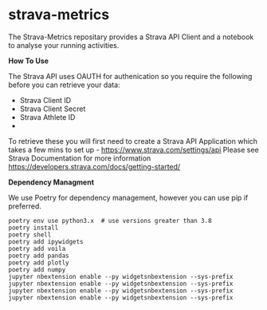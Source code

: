 # strava-metrics

The Strava-Metrics repositary provides a Strava API Client and a notebook to analyse your running activities.  

**How To Use**

The Strava API uses OAUTH for authenication so you require the following before you can retrieve your data: 
- Strava Client ID
- Strava Client Secret
- Strava Athlete ID
- 
To retrieve these you will first need to create a Strava API Application which takes a few mins to set up - https://www.strava.com/settings/api 
Please see Strava Documentation for more information https://developers.strava.com/docs/getting-started/

**Dependency Managment**

We use Poetry for dependency management, however you can use pip if preferred. 

```
poetry env use python3.x  # use versions greater than 3.8
poetry install
poetry shell
poetry add ipywidgets
poetry add voila
poetry add pandas
poetry add plotly
poetry add numpy
jupyter nbextension enable --py widgetsnbextension --sys-prefix
jupyter nbextension enable --py widgetsnbextension --sys-prefix
jupyter nbextension enable --py widgetsnbextension --sys-prefix
jupyter nbextension enable --py widgetsnbextension --sys-prefix
```
 




